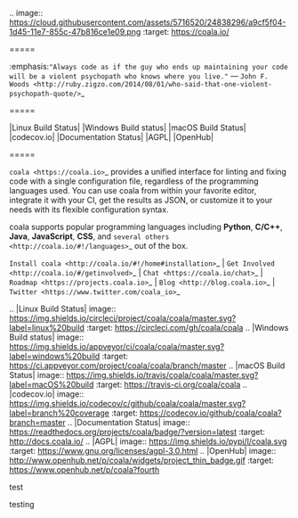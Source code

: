.. image:: https://cloud.githubusercontent.com/assets/5716520/24838296/a9cf5f04-1d45-11e7-855c-47b816ce1e09.png
    :target: https://coala.io/

=====

:emphasis:`"Always code as if the guy who ends up maintaining your code will be a violent psychopath who knows where you live."` ― `John F. Woods <http://ruby.zigzo.com/2014/08/01/who-said-that-one-violent-psychopath-quote/>`_

=====

|Linux Build Status| |Windows Build status| |macOS Build Status|
|codecov.io| |Documentation Status| |AGPL| |OpenHub|

=====

`coala <https://coala.io>`_ provides a unified interface for linting and fixing code with a single configuration file, regardless of the programming languages used. You can use coala from within your favorite editor, integrate it with your CI, get the results as JSON, or customize it to your needs with its flexible configuration syntax.

coala supports popular programming languages including **Python**, **C/C++**, **Java**, **JavaScript**, **CSS**, and `several others <http://coala.io/#!/languages>`_ out of the box.


`Install coala <http://coala.io/#!/home#installation>`_ | `Get Involved <http://coala.io/#/getinvolved>`_ | `Chat <https://coala.io/chat>`_ | `Roadmap <https://projects.coala.io>`_ | `Blog <http://blog.coala.io>`_ | `Twitter <https://www.twitter.com/coala_io>`_


.. |Linux Build Status| image:: https://img.shields.io/circleci/project/coala/coala/master.svg?label=linux%20build
   :target: https://circleci.com/gh/coala/coala
.. |Windows Build status| image:: https://img.shields.io/appveyor/ci/coala/coala/master.svg?label=windows%20build
   :target: https://ci.appveyor.com/project/coala/coala/branch/master
.. |macOS Build Status| image:: https://img.shields.io/travis/coala/coala/master.svg?label=macOS%20build
   :target: https://travis-ci.org/coala/coala
.. |codecov.io| image:: https://img.shields.io/codecov/c/github/coala/coala/master.svg?label=branch%20coverage
   :target: https://codecov.io/github/coala/coala?branch=master
.. |Documentation Status| image:: https://readthedocs.org/projects/coala/badge/?version=latest
   :target: http://docs.coala.io/
.. |AGPL| image:: https://img.shields.io/pypi/l/coala.svg
   :target: https://www.gnu.org/licenses/agpl-3.0.html
.. |OpenHub| image:: http://www.openhub.net/p/coala/widgets/project_thin_badge.gif
   :target: https://www.openhub.net/p/coala?fourth
   
test

testing
